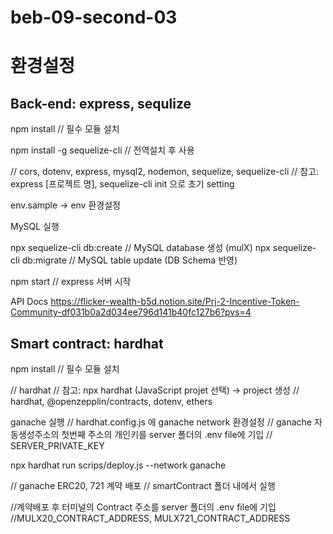 # beb-09-second-03

# 환경설정

## Back-end: express, sequlize

npm install // 필수 모듈 설치

npm install -g sequelize-cli // 전역설치 후 사용

// cors, dotenv, express, mysql2, nodemon, sequelize, sequelize-cli
// 참고: express [프로젝트 명], sequelize-cli init 으로 초기 setting

env.sample -> env 환경설정

MySQL 실행

npx sequelize-cli db:create // MySQL database 생성 (mulX)
npx sequelize-cli db:migrate // MySQL table update (DB Schema 반영)

npm start // express 서버 시작

API Docs
https://flicker-wealth-b5d.notion.site/Prj-2-Incentive-Token-Community-df031b0a2d034ee796d141b40fc127b6?pvs=4

## Smart contract: hardhat

npm install // 필수 모듈 설치

// hardhat
// 참고: npx hardhat (JavaScript projet 선택) -> project 생성
// hardhat, @openzepplin/contracts, dotenv, ethers

ganache 실행
// hardhat.config.js 에 ganache network 환경설정
// ganache 자동생성주소의 첫번째 주소의 개인키를 server 폴더의 .env file에 기입
// SERVER_PRIVATE_KEY

npx hardhat run scrips/deploy.js --network ganache

// ganache ERC20, 721 계약 배포
// smartContract 폴더 내에서 실행

//계약배포 후 터미널의 Contract 주소를 server 폴더의 .env file에 기입
//MULX20_CONTRACT_ADDRESS, MULX721_CONTRACT_ADDRESS
